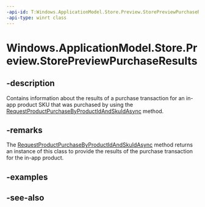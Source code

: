 ```yaml
---
-api-id: T:Windows.ApplicationModel.Store.Preview.StorePreviewPurchaseResults
-api-type: winrt class
---
```


<!-- Class syntax.
public class StorePreviewPurchaseResults : Windows.ApplicationModel.Store.Preview.IStorePreviewPurchaseResults
-->

# Windows.ApplicationModel.Store.Preview.StorePreviewPurchaseResults

## -description
Contains information about the results of a purchase transaction for an in-app product SKU that was purchased by using the [RequestProductPurchaseByProductIdAndSkuIdAsync](storepreview_requestproductpurchasebyproductidandskuidasync.md) method.

## -remarks
The [RequestProductPurchaseByProductIdAndSkuIdAsync](storepreview_requestproductpurchasebyproductidandskuidasync.md) method returns an instance of this class to provide the results of the purchase transaction for the in-app product.

## -examples

## -see-also
